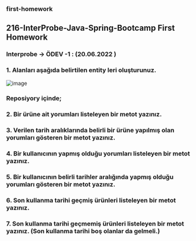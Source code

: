 ### first-homework
## 216-InterProbe-Java-Spring-Bootcamp First Homework

### Interprobe -> ÖDEV -1 : (20.06.2022 )



### 1. Alanları aşağıda belirtilen entity leri oluşturunuz.
![image](https://user-images.githubusercontent.com/95274891/176670958-c137e266-eb57-4c80-88e8-92407251f5f5.png)


### Reposiyory içinde;
### 2. Bir ürüne ait yorumları listeleyen bir metot yazınız.
### 3. Verilen tarih aralıklarında belirli bir ürüne yapılmış olan yorumları gösteren bir metot yazınız.
### 4. Bir kullanıcının yapmış olduğu yorumları listeleyen bir metot yazınız.
### 5. Bir kullanıcının belirli tarihler aralığında yapmış olduğu yorumları gösteren bir metot yazınız.
### 6. Son kullanma tarihi geçmiş ürünleri listeleyen bir metot yazınız.
### 7. Son kullanma tarihi geçmemiş ürünleri listeleyen bir metot yazınız. (Son kullanma tarihi boş olanlar da gelmeli.)
